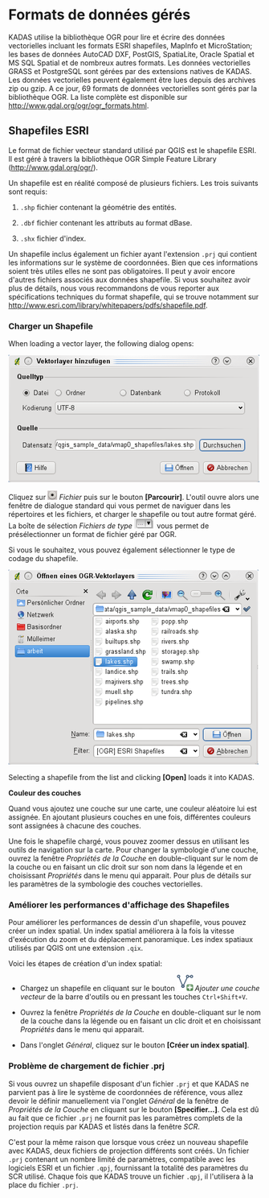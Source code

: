 # Formats de données gérés <a name="#supported-data-formats"></a>

KADAS utilise la bibliothèque OGR pour lire et écrire des données vectorielles incluant les formats ESRI shapefiles, MapInfo et MicroStation; les bases de données AutoCAD DXF, PostGIS, SpatiaLite, Oracle Spatial et MS SQL Spatial et de nombreux autres formats. Les données vectorielles GRASS et PostgreSQL sont gérées par des extensions natives de KADAS. Les données vectorielles peuvent également être lues depuis des archives zip ou gzip. A ce jour, 69 formats de données vectorielles sont gérés par la bibliothèque OGR. La liste complète est disponible sur <a href="http://www.gdal.org/ogr/ogr_formats.html">http://www.gdal.org/ogr/ogr_formats.html</a>.


## Shapefiles ESRI <a name="#esri-shapefiles"></a>

Le format de fichier vecteur standard utilisé par QGIS est le shapefile ESRI. Il est géré à travers la bibliothèque <span id="index-5"></span>OGR Simple Feature Library (<a href="http://www.gdal.org/ogr/">http://www.gdal.org/ogr/</a>).

Un shapefile est en réalité composé de plusieurs fichiers. Les trois suivants sont requis:

1.  `.shp` fichier contenant la géométrie des entités.

2.  `.dbf` fichier contenant les attributs au format dBase.

3.  `.shx` fichier d'index.

Un shapefile inclus également un fichier ayant l'extension `.prj` qui contient les informations sur le système de coordonnées. Bien que ces informations soient très utiles elles ne sont pas obligatoires. Il peut y avoir encore d'autres fichiers associés aux données shapefile. Si vous souhaitez avoir plus de détails, nous vous recommandons de vous reporter aux spécifications techniques du format shapefile, qui se trouve notamment sur <a href="http://www.esri.com/library/whitepapers/pdfs/shapefile.pdf">http://www.esri.com/library/whitepapers/pdfs/shapefile.pdf</a>.


### Charger un Shapefile <a name="#loading-a-shapefile"></a>

When loading a vector layer, the following dialog opens:

![](../../../images/addvectorlayerdialog.png)

Cliquez sur ![radiobuttonon](../../../images/radiobuttonon.png) *Fichier* puis sur le bouton **\[Parcourir\]**. L'outil ouvre alors une fenêtre de dialogue standard qui vous permet de naviguer dans les répertoires et les fichiers, et charger le shapefile ou tout autre format géré. La boîte de sélection *Fichiers de type* <img src="../../../images/selectstring.png" /> vous permet de présélectionner un format de fichier géré par OGR.

Si vous le souhaitez, vous pouvez également sélectionner le type de codage du shapefile.

![](../../../images/shapefileopendialog.png)

Selecting a shapefile from the list and clicking **\[Open\]** loads it into KADAS.

**Couleur des couches**

Quand vous ajoutez une couche sur une carte, une couleur aléatoire lui est assignée. En ajoutant plusieurs couches en une fois, différentes couleurs sont assignées à chacune des couches.

Une fois le shapefile chargé, vous pouvez zoomer dessus en utilisant les outils de navigation sur la carte. Pour changer la symbologie d'une couche, ouvrez la fenêtre *Propriétés de la Couche* en double-cliquant sur le nom de la couche ou en faisant un clic droit sur son nom dans la légende et en choisissant *Propriétés* dans le menu qui apparait. Pour plus de détails sur les paramètres de la symbologie des couches vectorielles.

### Améliorer les performances d'affichage des Shapefiles <a name="#improving-performance-for-shapefiles"></a>

Pour améliorer les performances de dessin d'un shapefile, vous pouvez créer un index spatial. Un index spatial améliorera à la fois la vitesse d'exécution du zoom et du déplacement panoramique. Les index spatiaux utilisés par QGIS ont une extension `.qix`.

Voici les étapes de création d'un index spatial:

-   Chargez un shapefile en cliquant sur le bouton <img src="../../../images/mActionAddOgrLayer.png" /> *Ajouter une couche vecteur* de la barre d'outils ou en pressant les touches `Ctrl+Shift+V`.

-   Ouvrez la fenêtre *Propriétés de la Couche* en double-cliquant sur le nom de la couche dans la légende ou en faisant un clic droit et en choisissant *Propriétés* dans le menu qui apparait.

-   Dans l'onglet *Général*, cliquez sur le bouton **\[Créer un index spatial\]**.

### Problème de chargement de fichier .prj <a name="#problem-loading-a-shape-prj-file"></a>

Si vous ouvrez un shapefile disposant d'un fichier `.prj` et que KADAS ne parvient pas à lire le système de coordonnées de référence, vous allez devoir le définir manuellement via l'onglet *Général* de la fenêtre de *Propriétés de la Couche* en cliquant sur le bouton **\[Specifier...\]**. Cela est dû au fait que ce fichier `.prj` ne fournit pas les paramètres complets de la projection requis par KADAS et listés dans la fenêtre *SCR*.

C'est pour la même raison que lorsque vous créez un nouveau shapefile avec KADAS, deux fichiers de projection différents sont créés. Un fichier `.prj` contenant un nombre limité de paramètres, compatible avec les logiciels ESRI et un fichier `.qpj`, fournissant la totalité des paramètres du SCR utilisé. Chaque fois que KADAS trouve un fichier `.qpj`, il l'utilisera à la place du fichier `.prj`.

